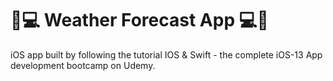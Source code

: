 # 🚧💻 Weather Forecast App 💻🚧
iOS app built by following the tutorial IOS &amp; Swift - the complete iOS-13 App development bootcamp on Udemy.
